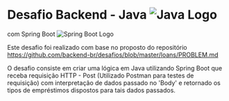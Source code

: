 # Desafio Backend - Java ![Java Logo](https://upload.wikimedia.org/wikipedia/en/3/30/Java_logo_and_wordmark.svg)

 com Spring Boot ![Spring Boot Logo](https://spring.io/images/spring-boot.svg)



Este desafio foi realizado com base no proposto do repositório https://github.com/backend-br/desafios/blob/master/loans/PROBLEM.md

O desafio consiste em criar uma lógica em Java utilizando Spring Boot que receba requisição HTTP - Post (Utilizado Postman para testes de requisição) com interpretação de dados passado no 'Body' e retornado os tipos de empréstimos dispostos para tais dados passados.
